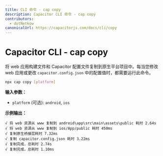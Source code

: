 ```yaml
---
title: CLI 命令 - cap copy
description: Capacitor CLI 命令 - cap copy
contributors:
  - dotNetkow
canonicalUrl: https://capacitorjs.com/docs/cli/copy
---
```


# Capacitor CLI - cap copy

将 web 应用构建文件和 Capacitor 配置文件复制到原生平台项目中。每当您修改 web 应用或更改 `capacitor.config.json` 中的配置值时，都需要运行此命令。

```bash
npx cap copy [platform]
```

<strong>输入参数：</strong>

- `platform` (可选): `android`, `ios`

<strong>示例输出：</strong>

```
√ 将 web 资源从 www 复制到 android\app\src\main\assets\public 耗时 2.64s
√ 将 web 资源从 www 复制到 ios/App/public 耗时 450ms  
√ 复制原生桥接层耗时 7.32ms
√ 复制 capacitor.config.json 耗时 3.22ms
√ 复制完成，总耗时 2.74s
√ 复制完成，总耗时 1.10ms
```